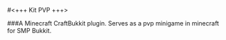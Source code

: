#<+++ Kit PVP +++>


###A Minecraft CraftBukkit plugin.  Serves as a pvp minigame in minecraft for SMP Bukkit.


